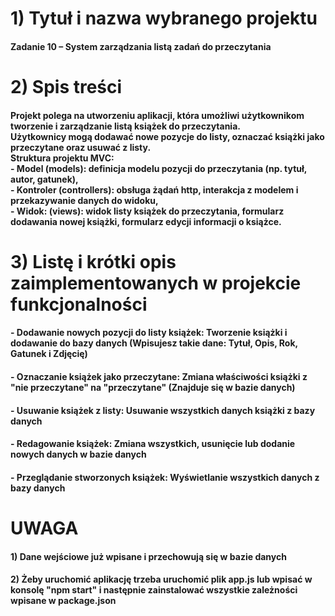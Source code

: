  <h1> 1) Tytuł i nazwa wybranego projektu </h1>
 <h4>Zadanie 10 – System zarządzania listą zadań do przeczytania </h4>

 <h1> 2) Spis treści</h1>
 <h4>Projekt polega na utworzeniu aplikacji, która umożliwi użytkownikom tworzenie i zarządzanie listą
książek do przeczytania. <br> Użytkownicy mogą dodawać nowe pozycje do listy, oznaczać książki jako
przeczytane oraz usuwać z listy.<br>
Struktura projektu MVC: <br>
- Model (models): definicja modelu pozycji do przeczytania (np. tytuł, autor, gatunek),<br>
- Kontroler (controllers): obsługa żądań http, interakcja z modelem i przekazywanie danych do widoku, <br>
- Widok: (views): widok listy książek do przeczytania, formularz dodawania nowej książki, formularz
edycji informacji o książce.  </h4>

 <h1> 3) Listę i krótki opis zaimplementowanych w projekcie funkcjonalności </h1>
 <h4>- Dodawanie nowych pozycji do listy książek: Tworzenie książki i dodawanie do bazy danych (Wpisujesz takie dane: Tytuł, Opis, Rok, Gatunek i Zdjęcię) </h4>
 <h4>- Oznaczanie książek jako przeczytane: Zmiana właściwości książki z "nie przeczytane" na "przeczytane" (Znajduje się w bazie danych) </h4>
 <h4>- Usuwanie książek z listy: Usuwanie wszystkich danych książki z bazy danych  </h4>
 <h4>- Redagowanie książek: Zmiana wszystkich, usunięcie lub dodanie nowych danych w bazie danych </h4>
 <h4>- Przeglądanie stworzonych książek: Wyświetlanie wszystkich danych z bazy danych </h4>

<h1>UWAGA</h1>
<h4> 1) Dane wejściowe już wpisane i przechowują się w bazie danych </h4>
<h4> 2) Żeby uruchomić aplikację trzeba uruchomić plik app.js lub wpisać w konsolę "npm start" i następnie zainstalować wszystkie zależności wpisane w package.json </h4>
